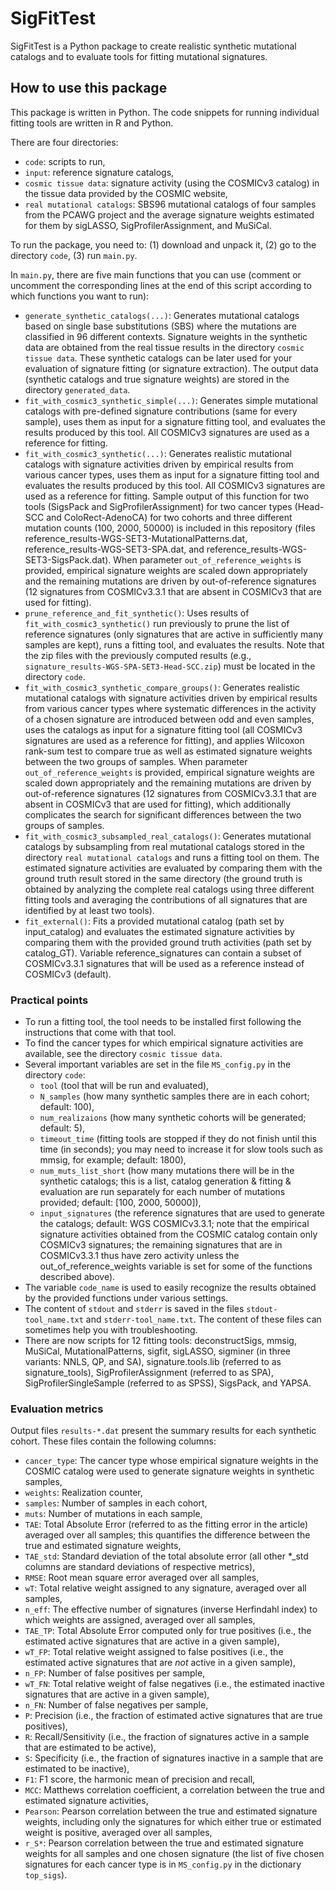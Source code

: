 # SigFitTest
SigFitTest is a Python package to create realistic synthetic mutational catalogs and to evaluate tools for fitting mutational signatures.


## How to use this package
This package is written in Python. The code snippets for running individual fitting tools are written in R and Python.

There are four directories:
* `code`: scripts to run,
* `input`: reference signature catalogs,
* `cosmic tissue data`: signature activity (using the COSMICv3 catalog) in the tissue data provided by the COSMIC website,
* `real mutational catalogs`: SBS96 mutational catalogs of four samples from the PCAWG project and the average signature weights estimated for them by sigLASSO, SigProfilerAssignment, and MuSiCal.

To run the package, you need to: (1) download and unpack it, (2) go to the directory `code`, (3) run `main.py`.

In `main.py`, there are five main functions that you can use (comment or uncomment the corresponding lines at the end of this script according to which functions you want to run):
* `generate_synthetic_catalogs(...)`: Generates mutational catalogs based on single base substitutions (SBS) where the mutations are classified in 96 different contexts. Signature weights in the synthetic data are obtained from the real tissue results in the directory `cosmic tissue data`. These synthetic catalogs can be later used for your evaluation of signature fitting (or signature extraction). The output data (synthetic catalogs and true signature weights) are stored in the directory `generated_data`.
* `fit_with_cosmic3_synthetic_simple(...)`: Generates simple mutational catalogs with pre-defined signature contributions (same for every sample), uses them as input for a signature fitting tool, and evaluates the results produced by this tool. All COSMICv3 signatures are used as a reference for fitting.
* `fit_with_cosmic3_synthetic(...)`: Generates realistic mutational catalogs with signature activities driven by empirical results from various cancer types, uses them as input for a signature fitting tool and evaluates the results produced by this tool. All COSMICv3 signatures are used as a reference for fitting. Sample output of this function for two tools (SigsPack and SigProfilerAssignment) for two cancer types (Head-SCC and ColoRect-AdenoCA) for two cohorts and three different mutation counts (100, 2000, 50000) is included in this repository (files reference_results-WGS-SET3-MutationalPatterns.dat, reference_results-WGS-SET3-SPA.dat, and reference_results-WGS-SET3-SigsPack.dat). When parameter `out_of_reference_weights` is provided, empirical signature weights are scaled down appropriately and the remaining mutations are driven by out-of-reference signatures (12 signatures from COSMICv3.3.1 that are absent in COSMICv3 that are used for fitting).
* `prune_reference_and_fit_synthetic()`: Uses results of `fit_with_cosmic3_synthetic()` run previously to prune the list of reference signatures (only signatures that are active in sufficiently many samples are kept), runs a fitting tool, and evaluates the results. Note that the zip files with the previously computed results (e.g., `signature_results-WGS-SPA-SET3-Head-SCC.zip`) must be located in the directory `code`.
* `fit_with_cosmic3_synthetic_compare_groups()`: Generates realistic mutational catalogs with signature activities driven by empirical results from various cancer types where systematic differences in the activity of a chosen signature are introduced between odd and even samples, uses the catalogs as input for a signature fitting tool (all COSMICv3 signatures are used as a reference for fitting), and applies Wilcoxon rank-sum test to compare true as well as estimated signature weights between the two groups of samples. When parameter `out_of_reference_weights` is provided, empirical signature weights are scaled down appropriately and the remaining mutations are driven by out-of-reference signatures (12 signatures from COSMICv3.3.1 that are absent in COSMICv3 that are used for fitting), which additionally complicates the search for significant differences between the two groups of samples.
* `fit_with_cosmic3_subsampled_real_catalogs()`: Generates mutational catalogs by subsampling from real mutational catalogs stored in the directory `real mutational catalogs` and runs a fitting tool on them. The estimated signature activities are evaluated by comparing them with the ground truth result stored in the same directory (the ground truth is obtained by analyzing the complete real catalogs using three different fitting tools and averaging the contributions of all signatures that are identified by at least two tools).
* `fit_external()`: Fits a provided mutational catalog (path set by input_catalog) and evaluates the estimated signature activities by comparing them with the provided ground truth activities (path set by catalog_GT). Variable reference_signatures can contain a subset of COSMICv3.3.1 signatures that will be used as a reference instead of COSMICv3 (default).


### Practical points
* To run a fitting tool, the tool needs to be installed first following the instructions that come with that tool.
* To find the cancer types for which empirical signature activities are available, see the directory `cosmic tissue data`.
* Several important variables are set in the file `MS_config.py` in the directory `code`:
  * `tool` (tool that will be run and evaluated),
  * `N_samples` (how many synthetic samples there are in each cohort; default: 100),
  * `num_realizaions` (how many synthetic cohorts will be generated; default: 5),
  * `timeout_time` (fitting tools are stopped if they do not finish until this time (in seconds); you may need to increase it for slow tools such as mmsig, for example; default: 1800),
  * `num_muts_list_short` (how many mutations there will be in the synthetic catalogs; this is a list, catalog generation & fitting & evaluation are run separately for each number of mutations provided; default: [100, 2000, 50000]),
  * `input_signatures` (the reference signatures that are used to generate the catalogs; default: WGS COSMICv3.3.1; note that the empirical signature activities obtained from the COSMIC catalog contain only COSMICv3 signatures; the remaining signatures that are in COSMICv3.3.1 thus have zero activity unless the out_of_reference_weights variable is set for some of the functions described above).
* The variable `code_name` is used to easily recognize the results obtained by the provided functions under various settings.
* The content of `stdout` and `stderr` is saved in the files `stdout-tool_name.txt` and `stderr-tool_name.txt`. The content of these files can sometimes help you with troubleshooting.
* There are now scripts for 12 fitting tools: deconstructSigs, mmsig, MuSiCal, MutationalPatterns, sigfit, sigLASSO, sigminer (in three variants: NNLS, QP, and SA), signature.tools.lib (referred to as signature_tools), SigProfilerAssignment (referred to as SPA), SigProfilerSingleSample (referred to as SPSS), SigsPack, and YAPSA.


### Evaluation metrics
Output files `results-*.dat` present the summary results for each synthetic cohort. These files contain the following columns:
* `cancer_type`: The cancer type whose empirical signature weights in the COSMIC catalog were used to generate signature weights in synthetic samples,
* `weights`: Realization counter,
* `samples`: Number of samples in each cohort,
* `muts`: Number of mutations in each sample,
* `TAE`: Total Absolute Error (referred to as the fitting error in the article) averaged over all samples; this quantifies the difference between the true and estimated signature weights,
* `TAE_std`: Standard deviation of the total absolute error (all other *_std columns are standard deviations of respective metrics),
* `RMSE`: Root mean square error averaged over all samples,
* `wT`: Total relative weight assigned to any signature, averaged over all samples,
* `n_eff`: The effective number of signatures (inverse Herfindahl index) to which weights are assigned, averaged over all samples,
* `TAE_TP`: Total Absolute Error computed only for true positives (i.e., the estimated active signatures that are active in a given sample),
* `wT_FP`: Total relative weight assigned to false positives (i.e., the estimated active signatures that are *not* active in a given sample),
* `n_FP`: Number of false positives per sample,
* `wT_FN`: Total relative weight of false negatives (i.e., the estimated inactive signatures that are active in a given sample),
* `n_FN`: Number of false negatives per sample,
* `P`: Precision (i.e., the fraction of estimated active signatures that are true positives),
* `R`: Recall/Sensitivity (i.e., the fraction of signatures active in a sample that are estimated to be active),
* `S`: Specificity (i.e., the fraction of signatures inactive in a sample that are estimated to be inactive),
* `F1`: F1 score, the harmonic mean of precision and recall,
* `MCC`: Matthews correlation coefficient, a correlation between the true and estimated signature activities,
* `Pearson`: Pearson correlation between the true and estimated signature weights, including only the signatures for which either true or estimated weight is positive, averaged over all samples,
* `r_S*`: Pearson correlation between the true and estimated signature weights for all samples and one chosen signature (the list of five chosen signatures for each cancer type is in `MS_config.py` in the dictionary `top_sigs`).
